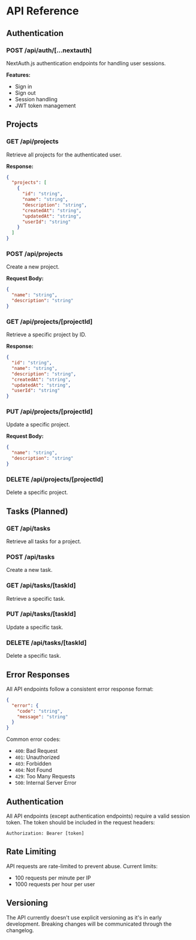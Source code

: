 # API Reference

## Authentication

### POST /api/auth/[...nextauth]
NextAuth.js authentication endpoints for handling user sessions.

**Features:**
- Sign in
- Sign out
- Session handling
- JWT token management

## Projects

### GET /api/projects
Retrieve all projects for the authenticated user.

**Response:**
```json
{
  "projects": [
    {
      "id": "string",
      "name": "string",
      "description": "string",
      "createdAt": "string",
      "updatedAt": "string",
      "userId": "string"
    }
  ]
}
```

### POST /api/projects
Create a new project.

**Request Body:**
```json
{
  "name": "string",
  "description": "string"
}
```

### GET /api/projects/[projectId]
Retrieve a specific project by ID.

**Response:**
```json
{
  "id": "string",
  "name": "string",
  "description": "string",
  "createdAt": "string",
  "updatedAt": "string",
  "userId": "string"
}
```

### PUT /api/projects/[projectId]
Update a specific project.

**Request Body:**
```json
{
  "name": "string",
  "description": "string"
}
```

### DELETE /api/projects/[projectId]
Delete a specific project.

## Tasks (Planned)

### GET /api/tasks
Retrieve all tasks for a project.

### POST /api/tasks
Create a new task.

### GET /api/tasks/[taskId]
Retrieve a specific task.

### PUT /api/tasks/[taskId]
Update a specific task.

### DELETE /api/tasks/[taskId]
Delete a specific task.

## Error Responses

All API endpoints follow a consistent error response format:

```json
{
  "error": {
    "code": "string",
    "message": "string"
  }
}
```

Common error codes:
- `400`: Bad Request
- `401`: Unauthorized
- `403`: Forbidden
- `404`: Not Found
- `429`: Too Many Requests
- `500`: Internal Server Error

## Authentication

All API endpoints (except authentication endpoints) require a valid session token. The token should be included in the request headers:

```
Authorization: Bearer [token]
```

## Rate Limiting

API requests are rate-limited to prevent abuse. Current limits:
- 100 requests per minute per IP
- 1000 requests per hour per user

## Versioning

The API currently doesn't use explicit versioning as it's in early development. Breaking changes will be communicated through the changelog.
